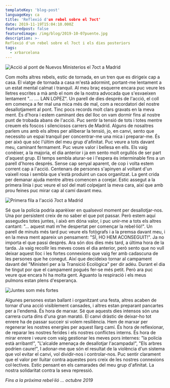 ```yaml
---
templateKey: 'blog-post'
languageKey: ca
title: 'Reflexió d'un rebel sobre el 7oct'
date: 2019-11-19T15:04:10.000Z
featuredpost: false
featuredimage: /img/blog/2019-10-07puente.jpg
description: >-
Reflexió d'un rebel sobre el 7oct i els dies posteriors
tags:
  - xrbarcelona
---
```


![Acció al pont de Nuevos Ministerios el 7oct a Madrid](/img/blog/2019-10-07puente.jpg)

Com molts altres rebels, estic de tornada, en un tren que es dirigeix cap a casa.
El viatge de tornada a casa m'està adormint, portant-me lentament a un estat mental calmat i tranquil.
Al meu braç esquerre encara puc veure les lletres escrites a mà amb el nom de la nostra advocada que s'esvaeixen lentament "... .... LAN LOPEZ".
Un parell de dies després de l'acció, el coll em comença a fer mal una mica més de mal, com a recordatori del nostre desallotjament al pont.
Tinc pocs records molt clars gravats en la meva ment.
És d'hora i estem caminant des del lloc on vam dormir fins al nostre punt de trobada abans de l'acció.
Puc sentir la tensió de tots i totes mentre creuem els foscos i silenciosos carrers de Madrid.
Alguns de nosaltres parlem uns amb els altres per alliberar la tensió, jo, en canvi, sento que necessito un espai tranquil per concentrar-me una mica i preparar-me.
És per això que sóc l'últim del meu grup d'afinitat. Puc veure a tots davant meu, caminant fermament. Puc veure valor i bellesa en ells.
Els vaig conèixer, a la majoria, el dia anterior i ja em sento molt orgullós de ser part d'aquest grup.
El temps sembla aturar-se i l'espera és interminable fins a un parell d'hores després.
Sense cap senyal aparent, de cop i volta estem corrent cap a l'acció. Centenars de persones s'apinyen al voltant d'un vaixell rosa i sembla que s'està produint un caos organitzat.
La gent crida per demanar ajuda mentre altres comencen a corejar. Estic assegut a la primera línia i puc veure el sol del matí colpejant la meva cara, així que amb prou feines puc mirar cap al camí davant meu.

![Primera fila a l'acció 7oct a Madrid](/img/blog/2019-10-7policia.jpg)

Sé que la policia podria aparèixer en qualsevol moment per desallotjar-nos. Una por persistent creix de no saber el que pot passar. Però estem aquí assegudes totes juntes, i això em dóna valor, i puc unir-me a tots els altres cantant: "... aquest matí m'he despertat per començar la rebel·lió!".
Un parell de minuts més tard puc veure els fotògrafs i a la premsa davant meu, i en la meva ment apareix un pensament: "SÍ, HO HEM ACONSEGUIT!". Ja no importa el que passi després.
Ara són dos dies més tard, a última hora de la tarda. Ja vaig recollir les meves coses el dia anterior, però sento que no vull deixar aquest lloc i les fortes connexions que vaig fer amb cadascuna de les persones que he conegut.
Així que decideixo tornar al campament davant del "Ministeri per a la Transició Ecològica" per dir adéu.
Durant el dia he tingut por que el campament pogués fer-se més petit. Però ara puc veure que encara hi ha molta gent. Aguanto la respiració i els meus pulmons estan plens d'esperança.

![Juntes som més fortes](/img/blog/2019-10-07juntes.jpg)

Algunes persones estan ballant i organitzant una festa, altres acaben de tornar d'una acció visiblement cansades, i altres estan preparant pancartes per a l'endemà.
És hora de marxar.
Sé que aquests dies intensos són una carrera curta dins d'una gran marató. El canvi dràstic de deixar-ho tot enrere ha de passar succeir si volem resiliència. Hem de marxar per regenerar les nostres energíes per aquest llarg camí.
És hora de reflexionar, de reparar les nostres ferides i els nostres conflictes interns.
És hora de mirar enrere i veure com vaig gestionar les meves pors internes: "la policia està arribant!", "L'alcalde amenaça de desallotjar l'acampada!", "Els arbres podrien caure!", I adonar-me que són el resultat de la violència d'un sistema que vol evitar el canvi, vol dividir-nos i controlar-nos.
Puc sentir clarament que el valor per lluitar contra aquestes pors creix de les nostres connexions col·lectives.
Estic pensant en els camarades del meu grup d'afinitat.
La nostra solidaritat contra la seva repressió.

*Fins a la pròxima rebel·lió ...*
*octubre 2019*
